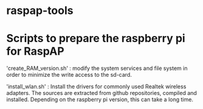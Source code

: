 # raspap-tools
Scripts to prepare the raspberry pi for RaspAP
==============================================

'create_RAM_version.sh' : modify the system services and file system in order to minimize the write access to the sd-card.

'install_wlan.sh' : Install the drivers for commonly used Realtek wireless adapters. The sources are extracted from github repositories, compiled and installed. Depending on the raspberry pi version, this can take a long time.
